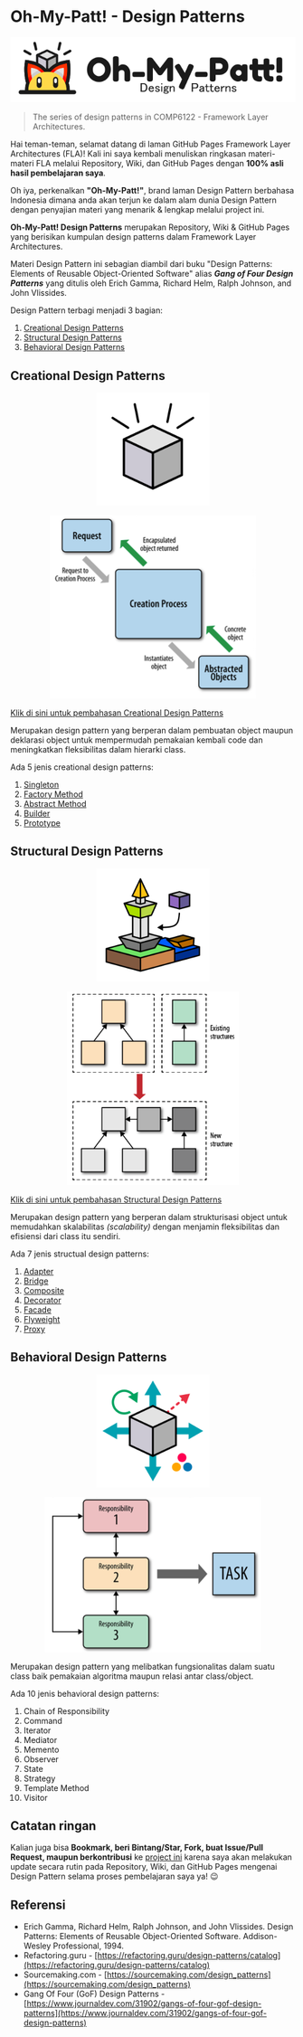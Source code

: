 # Oh-My-Patt! - Design Patterns

<p align="center" style="text-align:center"><img src="./assets/img/oh-my-patt.png#center" alt="Oh-My-Patt Design Patterns" /></p>

> The series of design patterns in COMP6122 - Framework Layer Architectures.

Hai teman-teman, selamat datang di laman GitHub Pages Framework Layer Architectures (FLA)! Kali ini saya kembali menuliskan ringkasan materi-materi FLA melalui Repository, Wiki, dan GitHub Pages dengan **100% asli hasil pembelajaran saya**.

Oh iya, perkenalkan **"Oh-My-Patt!"**, brand laman Design Pattern berbahasa Indonesia dimana anda akan terjun ke dalam alam dunia Design Pattern dengan penyajian materi yang menarik & lengkap melalui project ini.

**Oh-My-Patt! Design Patterns** merupakan Repository, Wiki & GitHub Pages yang berisikan kumpulan design patterns dalam Framework Layer Architectures.

Materi Design Pattern ini sebagian diambil dari buku "Design Patterns: Elements of Reusable Object-Oriented Software" alias _**Gang of Four Design Patterns**_ yang ditulis oleh Erich Gamma, Richard Helm, Ralph Johnson, and John Vlissides.

Design Pattern terbagi menjadi 3 bagian:

1. [Creational Design Patterns](Creational)
2. [Structural Design Patterns](Structural)
3. [Behavioral Design Patterns](Behavioral)

## Creational Design Patterns

<p align="center" style="text-align:center"><img src="./assets/img/pattern/creational.png" alt="Creational Design Patterns" height="200" class="thumbnail" /></p>

<p align="center" style="text-align:center"><img src="./assets/img/creational/creational-model.png" alt="Creational Design Patterns Model" class="center" /></p>

[Klik di sini untuk pembahasan Creational Design Patterns](Creational)

Merupakan design pattern yang berperan dalam pembuatan object maupun deklarasi object untuk mempermudah pemakaian kembali code dan meningkatkan fleksibilitas dalam hierarki class.

Ada 5 jenis creational design patterns:

1. [Singleton](Creational/Singleton)
2. [Factory Method](Creational/Factory-Method)
3. [Abstract Method](Creational/Abstract-Method)
4. [Builder](Creational/Builder)
5. [Prototype](Creational/Prototype)


## Structural Design Patterns

<p align="center" style="text-align:center"><img src="./assets/img/pattern/structural.png" alt="Structural Design Patterns" height="200" class="thumbnail" /></p>

<p align="center" style="text-align:center"><img src="./assets/img/structural/structural-model.png" alt="Structural Design Patterns Model" class="center" /></p>

[Klik di sini untuk pembahasan Structural Design Patterns](Structural)

Merupakan design pattern yang berperan dalam strukturisasi object untuk memudahkan skalabilitas _(scalability)_ dengan menjamin fleksibilitas dan efisiensi dari class itu sendiri.

Ada 7 jenis structual design patterns:

1. [Adapter](Structural/Adapter)
2. [Bridge](Structural/Bridge)
3. [Composite](Structural/Composite)
4. [Decorator](Structural/Decorator)
5. [Facade](Structural/Facade)
6. [Flyweight](Structural/Flyweight)
7. [Proxy](Structural/Proxy)

## Behavioral Design Patterns

<p align="center" style="text-align:center"><img src="./assets/img/pattern/behavioral.png" alt="Behavioral Design Patterns" height="200" class="thumbnail" /></p>

<p align="center" style="text-align:center"><img src="./assets/img/behavioral/behavioral-model.png" alt="Behavioral Design Patterns Model" class="center" /></p>

Merupakan design pattern yang melibatkan fungsionalitas dalam suatu class baik pemakaian algoritma maupun relasi antar class/object.

Ada 10 jenis behavioral design patterns:

1. Chain of Responsibility
2. Command
3. Iterator
4. Mediator
5. Memento
6. Observer
7. State
8. Strategy
9. Template Method
10. Visitor


## Catatan ringan

Kalian juga bisa **Bookmark, beri Bintang/Star, Fork, buat Issue/Pull Request, maupun berkontribusi** ke [project ini](https://github.com/akmalrusli363/fla-design-patterns) karena saya akan melakukan update secara rutin pada Repository, Wiki, dan GitHub Pages mengenai Design Pattern selama proses pembelajaran saya ya! :wink: 

## Referensi

- Erich Gamma, Richard Helm, Ralph Johnson, and John Vlissides. Design Patterns: Elements of Reusable Object-Oriented Software. Addison-Wesley Professional, 1994.
- Refactoring.guru - [https://refactoring.guru/design-patterns/catalog](https://refactoring.guru/design-patterns/catalog)
- Sourcemaking.com - [https://sourcemaking.com/design_patterns](https://sourcemaking.com/design_patterns)
- Gang Of Four (GoF) Design Patterns - [https://www.journaldev.com/31902/gangs-of-four-gof-design-patterns](https://www.journaldev.com/31902/gangs-of-four-gof-design-patterns)
